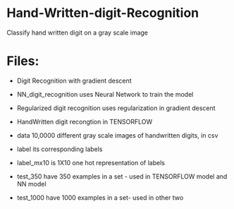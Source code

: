 # Hand-Written-digit-Recognition
Classify hand written digit on a gray scale image

# Files:
- Digit Recognition with gradient descent
- NN_digit_recognition
uses Neural Network to train the model
- Regularized digit recognition
uses regularization in gradient descent
- HandWritten digit recongtion in TENSORFLOW

- data
10,0000 different gray scale images of handwritten digits, in csv
- label
its corresponding labels
- label_mx10
is 1X10 one hot representation of labels

- test_350 have 350 examples in a set - used in TENSORFLOW model and NN model
- test_1000 have 1000 examples in a set- used in other two
